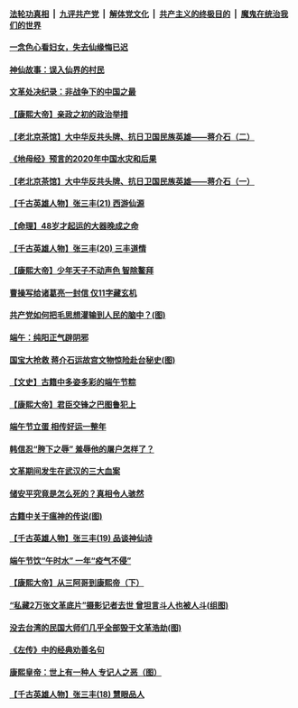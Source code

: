 

####  [法轮功真相](../../../../basic/blob/master/README.md?t=07020731) &nbsp;|&nbsp; [九评共产党](../../../../9ping.md/blob/master/README.md?t=07020731) &nbsp;|&nbsp; [解体党文化](../../../../jtdwh.md/blob/master/README.md?t=07020731)  &nbsp;|&nbsp; [共产主义的终极目的](../../../../gczydzjmd.md/blob/master/README.md?t=07020731) &nbsp;|&nbsp; [魔鬼在统治我们的世界](../../../../mgztzwmdsj.md/blob/master/README.md?t=07020731) 

#### [一念色心看妇女，失去仙缘悔已迟](../pages/prog647/a102883453.md?t=07020731) 

#### [神仙故事：误入仙界的村民](../pages/prog647/a102883447.md?t=07020731) 

#### [文革处决纪录：非战争下的中国之最](../pages/prog647/a102882581.md?t=07020731) 

#### [【康熙大帝】亲政之初的政治举措](../pages/prog647/a102882457.md?t=07020731) 

#### [【老北京茶馆】大中华反共头牌、抗日卫国民族英雄——蒋介石（二）](../pages/prog647/a102881802.md?t=07020731) 

#### [《地母经》预言的2020年中国水灾和后果](../pages/prog647/a102881847.md?t=07020731) 

#### [【老北京茶馆】大中华反共头牌、抗日卫国民族英雄——蒋介石（一）](../pages/prog647/a102881798.md?t=07020731) 

#### [【千古英雄人物】张三丰(21) 西游仙源](../pages/prog647/a102881770.md?t=07020731) 

#### [【命理】48岁才起运的大器晚成之命](../pages/prog647/a102881385.md?t=07020731) 

#### [【千古英雄人物】张三丰(20) 三丰道情](../pages/prog647/a102881291.md?t=07020731) 

#### [【康熙大帝】少年天子不动声色 智除鳌拜](../pages/prog647/a102881250.md?t=07020731) 

#### [曹操写给诸葛亮一封信 仅11字藏玄机](../pages/prog647/a102880766.md?t=07020731) 

#### [共产党如何把毛思想灌输到人民的脑中？(图)](../pages/prog647/a102880751.md?t=07020731) 

#### [端午：纯阳正气辟阴邪](../pages/prog647/a102880609.md?t=07020731) 

#### [国宝大抢救 蒋介石运故宫文物惊险赴台秘史(图)](../pages/prog647/a102879919.md?t=07020731) 

#### [【文史】古籍中多姿多彩的端午节粽](../pages/prog647/a102879828.md?t=07020731) 

#### [【康熙大帝】君臣交锋之巴图鲁犯上](../pages/prog647/a102879753.md?t=07020731) 

#### [端午节立蛋 相传好运一整年](../pages/prog647/a102879414.md?t=07020731) 

#### [韩信忍“胯下之辱” 羞辱他的屠户怎样了？](../pages/prog647/a102879267.md?t=07020731) 

#### [文革期间发生在武汉的三大血案](../pages/prog647/a102879261.md?t=07020731) 

#### [储安平究竟是怎么死的？真相令人骇然](../pages/prog647/a102879255.md?t=07020731) 

#### [古籍中关于瘟神的传说(图)](../pages/prog647/a102879183.md?t=07020731) 

#### [【千古英雄人物】张三丰(19) 品谈神仙诗](../pages/prog647/a102879036.md?t=07020731) 

#### [端午节饮“午时水” 一年“疫气不侵”](../pages/prog647/a102878487.md?t=07020731) 

#### [【康熙大帝】从三阿哥到康熙帝（下）](../pages/prog647/a102878867.md?t=07020731) 

#### [“私藏2万张文革底片”摄影记者去世 曾坦言斗人也被人斗(组图)](../pages/prog647/a102878442.md?t=07020731) 

#### [没去台湾的民国大师们几乎全部毁于文革浩劫(图)](../pages/prog647/a102878438.md?t=07020731) 

#### [《左传》中的经典劝善名句](../pages/prog647/a102877510.md?t=07020731) 

#### [康熙皇帝：世上有一种人 专记人之恶（图）](../pages/prog647/a102877478.md?t=07020731) 

#### [【千古英雄人物】张三丰(18) 慧眼品人](../pages/prog647/a102877321.md?t=07020731) 

